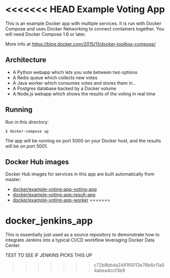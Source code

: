 <<<<<<< HEAD
Example Voting App
==================

This is an example Docker app with multiple services. It is run with Docker Compose and uses Docker Networking to connect containers together. You will need Docker Compose 1.6 or later.

More info at https://blog.docker.com/2015/11/docker-toolbox-compose/

Architecture
-----

* A Python webapp which lets you vote between two options
* A Redis queue which collects new votes
* A Java worker which consumes votes and stores them in…
* A Postgres database backed by a Docker volume
* A Node.js webapp which shows the results of the voting in real time

Running
-------

Run in this directory:

    $ docker-compose up

The app will be running on port 5000 on your Docker host, and the results will be on port 5001.

Docker Hub images
-----------------

Docker Hub images for services in this app are built automatically from master:

 - [docker/example-voting-app-voting-app](https://hub.docker.com/r/docker/example-voting-app-voting-app/)
 - [docker/example-voting-app-result-app](https://hub.docker.com/r/docker/example-voting-app-result-app/)
 - [docker/example-voting-app-worker](https://hub.docker.com/r/docker/example-voting-app-worker/)
=======
# docker_jenkins_app

This is essentially just used as a source repository to demonstrate how to integrate Jenkins into a typical CI/CD workflow leveraging Docker Data Center.

TEST TO SEE IF JENKINS PICKS THIS UP
>>>>>>> c72b8bbda2461f0013e78b6c11a54abea4ccf3b9


